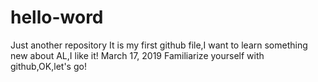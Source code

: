 # hello-word
Just another repository
It is my first github file,I want to learn something new about AL,I like it!
March 17, 2019
Familiarize yourself with github,OK,let's go!
